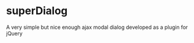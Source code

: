 superDialog
===========

A very simple but nice enough ajax modal dialog developed as a plugin for jQuery